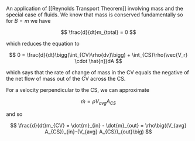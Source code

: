 An application of [[Reynolds Transport Theorem]] involving mass and the special case of fluids. We know that mass is conserved fundamentally so for $B = m$ we have

$$
\frac{d}{dt}m_{total} = 0
$$

which reduces the equation to

$$
0 = \frac{d}{dt}\bigg(\int_{CV}\rho{dv}\bigg) + \int_{CS}\rho(\vec{V_r} \cdot \hat{n})dA
$$

which says that the rate of change of mass in the CV equals the negative of the net flow of mass out of the CV across the CS.

For a velocity perpendicular to the CS, we can approximate

$$
\dot{m} = \rho V_{avg} A_{CS}
$$

and so

$$
\frac{d}{dt}m_{CV} = \dot{m}_{in} - \dot{m}_{out} = \rho\big((V_{avg} A_{CS})_{in}-(V_{avg} A_{CS})_{out}\big)
$$

